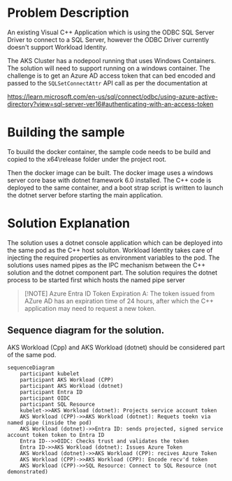 # Problem Description
An existing Visual C++ Application which is using the ODBC SQL Server Driver to
connect to a SQL Server, however the ODBC Driver currently doesn't support 
Workload Identity.

The AKS Cluster has a nodepool running that uses Windows Containers. The solution will need to support running on a windows container.
The challenge is to get an Azure AD access token that can bed encoded and passed to the `SQLSetConnectAttr` API call as per the documentation at

https://learn.microsoft.com/en-us/sql/connect/odbc/using-azure-active-directory?view=sql-server-ver16#authenticating-with-an-access-token

# Building the sample
To buuild the docker container, the sample code needs to be build and copied to the x64\release folder under the project root. 

Then the docker image can be built. The docker image uses a windows server core base with dotnet framework 6.0 installed. The C++ code is deployed to the same container, and a boot strap script is written to launch the dotnet server before starting the main application.

# Solution Explanation

The solution uses a dotnet console application which can be deployed into the same pod as the C++ host soluiton. Workload Identity takes care
of injecting the required properties as environment variables to the pod. The solutions uses named pipes as the IPC mechanism between the C++ 
solution and the dotnet component part. The solution requires the dotnet process to be started first which hosts the named pipe server

> [!NOTE] Azure Entra ID Token Expiration
> A: The token issued from AZure AD has an expiration time of 24 hours, after which the C++ application may need to 
> request a new token.

## Sequence diagram for the solution. 
AKS Workload (Cpp) and AKS Workload (dotnet) should be considered part of the same pod.

```mermaid
sequenceDiagram	
	participant kubelet	
	participant AKS Workload (CPP)
	participant AKS Workload (dotnet)
	participant Entra ID
	participant OIDC	
	participant SQL Resource
	kubelet->>AKS Workload (dotnet): Projects service account token
	AKS Workload (CPP)->>AKS Workload (dotnet): Requets toekn via named pipe (inside the pod)
	AKS Workload (dotnet)->>Entra ID: sends projected, signed service account token token to Entra ID
	Entra ID-->>OIDC: Checks trust and validates the token
	Entra ID->>AKS Workload (dotnet): Issues Azure Token
	AKS Workload (dotnet)->>AKS Workload (CPP): recives Azure Token
	AKS Workload (CPP)->>AKS Workload (CPP): Encode recv'd token 
	AKS Workload (CPP)->>SQL Resource: Connect to SQL Resource (not demonstrated)
```




